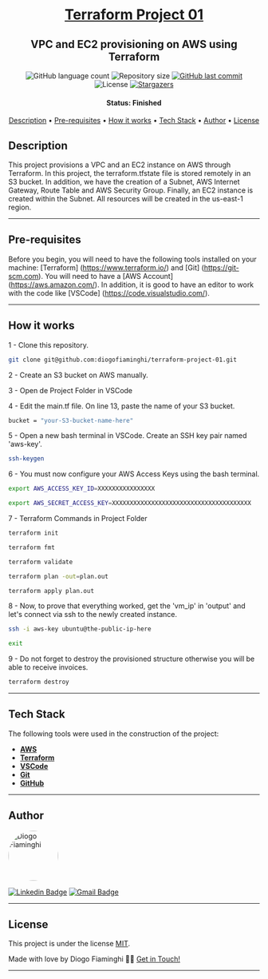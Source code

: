 <h1 align="center">
   <a href="#"> Terraform Project 01 </a>
</h1>

<h2 align="center">
    VPC and EC2 provisioning on AWS using Terraform
</h2>

<p align="center">
  <img alt="GitHub language count" src="https://img.shields.io/github/languages/count/diogofiaminghi/terraform-project-01?color=%2304D361">

  <img alt="Repository size" src="https://img.shields.io/github/repo-size/diogofiaminghi/terraform-project-01">

   <a href="https://github.com/diogofiaminghi/terraform-project-01/commits/master">
    <img alt="GitHub last commit" src="https://img.shields.io/github/last-commit/diogofiaminghi/terraform-project-01">
  </a>
    
   <img alt="License" src="https://img.shields.io/badge/license-MIT-brightgreen">
	
   <a href="https://github.com/diogofiaminghi/terraform-project-01/stargazers">
    <img alt="Stargazers" src="https://img.shields.io/github/stars/diogofiaminghi/terraform-project-01?style=social">
  </a>
</p>


<h4 align="center"> 
	 Status: Finished
</h4>

<p align="center">
 <a href="#description">Description</a> •
 <a href="#pre-requisites">Pre-requisites</a> • 
 <a href="#how-it-works">How it works</a> • 
 <a href="#tech-stack">Tech Stack</a> • 
 <a href="#author">Author</a> • 
 <a href="#license">License</a>

</p>


## Description

This project provisions a VPC and an EC2 instance on AWS through Terraform. In this project, the terraform.tfstate file is stored remotely in an S3 bucket. In addition, we have the creation of a Subnet, AWS Internet Gateway, Route Table and AWS Security Group. Finally, an EC2 instance is created within the Subnet. All resources will be created in the us-east-1 region.

---

## Pre-requisites

Before you begin, you will need to have the following tools installed on your machine:
[Terraform] (https://www.terraform.io/) and [Git] (https://git-scm.com).
You will need to have a [AWS Account] (https://aws.amazon.com/).
In addition, it is good to have an editor to work with the code like [VSCode] (https://code.visualstudio.com/).

---

## How it works

1 - Clone this repository.

```bash
git clone git@github.com:diogofiaminghi/terraform-project-01.git
```

2 - Create an S3 bucket on AWS manually.

3 - Open de Project Folder in VSCode

4 - Edit the main.tf file. On line 13, paste the name of your S3 bucket.

```bash
bucket = "your-S3-bucket-name-here"
```

5 - Open a new bash terminal in VSCode. Create an SSH key pair named 'aws-key'.

```bash
ssh-keygen
```

6 - You must now configure your AWS Access Keys using the bash terminal.

```bash
export AWS_ACCESS_KEY_ID=XXXXXXXXXXXXXXXX
```
```bash
export AWS_SECRET_ACCESS_KEY=XXXXXXXXXXXXXXXXXXXXXXXXXXXXXXXXXXXXXXX
```

7 - Terraform Commands in Project Folder
```bash
terraform init
```

```bash
terraform fmt
```

```bash
terraform validate
```

```bash
terraform plan -out=plan.out
```

```bash
terraform apply plan.out
```

8 - Now, to prove that everything worked, get the 'vm_ip' in 'output' and let's connect via ssh to the newly created instance.

```bash
ssh -i aws-key ubuntu@the-public-ip-here
```
```bash
exit
```

9 - Do not forget to destroy the provisioned structure otherwise you will be able to receive invoices.
```bash
terraform destroy
```

---

## Tech Stack

The following tools were used in the construction of the project:

-   **[AWS](https://aws.amazon.com/?nc1=h_ls)**
-   **[Terraform](https://www.terraform.io/)**
-   **[VSCode](https://code.visualstudio.com/)**
-   **[Git](https://git-scm.com/)**
-   **[GitHub](https://github.com/)**

---

## Author

<a href="https://www.linkedin.com/in/diogofiaminghi/">
 <img style="border-radius: 50%;" src="https://avatars.githubusercontent.com/u/100308537?s=400&u=abd27efe08d079fba2776ad691516666e8339aa5&v=4" width="100px;" alt="Diogo Fiaminghi"/>
	
[![Linkedin Badge](https://img.shields.io/badge/-Diogo_Fiaminghi-blue?style=flat-square&logo=Linkedin&logoColor=white&link=https://www.linkedin.com/in/diogofiaminghi/)](https://www.linkedin.com/in/diogofiaminghi/) 
[![Gmail Badge](https://img.shields.io/badge/-diogofiaminghi@gmail.com-c14438?style=flat-square&logo=Gmail&logoColor=white&link=mailto:diogofiaminghi@gmail.com)](mailto:diogofiaminghi@gmail.com)

---

## License

This project is under the license [MIT](https://github.com/diogofiaminghi/terraform-project-01/blob/704db28f58bfcf11bfafb5655f7ee122cdc854cd/LICENCE).

Made with love by Diogo Fiaminghi 👋🏽 [Get in Touch!](Https://www.linkedin.com/in/diogofiaminghi/)

---
